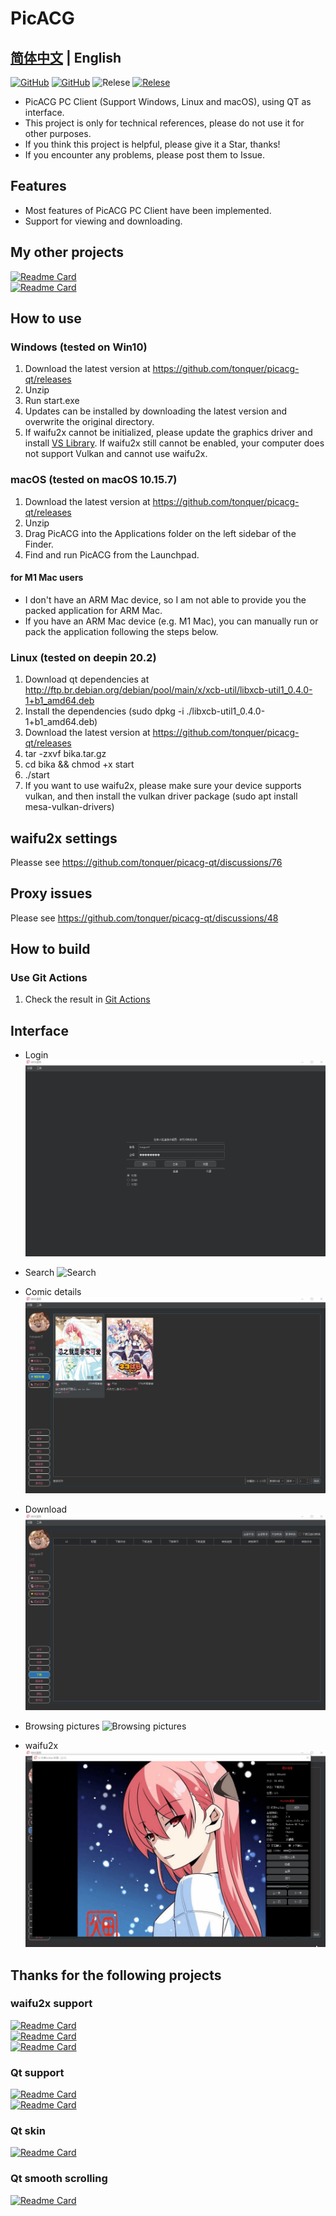 # PicACG

## [简体中文](README.md) | English

[![GitHub](https://img.shields.io/github/license/tonquer/picacg-qt)](https://raw.githubusercontent.com/tonquer/picacg-qt/master/LICENSE.txt)
[![GitHub](https://img.shields.io/github/workflow/status/tonquer/picacg-qt/CI?label=CI)](https://github.com/tonquer/picacg-qt/actions)
![Relese](https://img.shields.io/badge/Python-3.7.9%2B-brightgreen)
[![Relese](https://img.shields.io/github/v/release/tonquer/picacg-qt)](https://github.com/tonquer/picacg-qt/releases)

- PicACG PC Client (Support Windows, Linux and macOS), using QT as interface.
- This project is only for technical references, please do not use it for other purposes.
- If you think this project is helpful, please give it a Star, thanks!
- If you encounter any problems, please post them to Issue.

## Features
- Most features of PicACG PC Client have been implemented.
- Support for viewing and downloading.

## My other projects
 [![Readme Card](https://github-readme-stats.vercel.app/api/pin/?username=tonquer&repo=ehentai-windows)](https://github.com/tonquer/ehentai-windows)  
 [![Readme Card](https://github-readme-stats.vercel.app/api/pin/?username=tonquer&repo=waifu2x-vulkan)](https://github.com/tonquer/waifu2x-vulkan)

## How to use
  ### Windows (tested on Win10)
  1. Download the latest version at https://github.com/tonquer/picacg-qt/releases
  2. Unzip
  3. Run start.exe
  4. Updates can be installed by downloading the latest version and overwrite the original directory.
  5. If waifu2x cannot be initialized, please update the graphics driver and install [VS Library](https://download.visualstudio.microsoft.com/download/pr/366c0fb9-fe05-4b58-949a-5bc36e50e370/015EDD4E5D36E053B23A01ADB77A2B12444D3FB6ECCEFE23E3A8CD6388616A16/VC_redist.x64.exe). If waifu2x still cannot be enabled, your computer does not support Vulkan and cannot use waifu2x.

  ### macOS (tested on macOS 10.15.7)
  1. Download the latest version at https://github.com/tonquer/picacg-qt/releases
  2. Unzip
  3. Drag PicACG into the Applications folder on the left sidebar of the Finder.
  4. Find and run PicACG from the Launchpad.
  #### for M1 Mac users
  * I don't have an ARM Mac device, so I am not able to provide you the packed application for ARM Mac.
  * If you have an ARM Mac device (e.g. M1 Mac), you can manually run or pack the application following the steps below.

  ### Linux (tested on deepin 20.2)
  1. Download qt dependencies at http://ftp.br.debian.org/debian/pool/main/x/xcb-util/libxcb-util1_0.4.0-1+b1_amd64.deb
  2. Install the dependencies (sudo dpkg -i ./libxcb-util1_0.4.0-1+b1_amd64.deb)
  3. Download the latest version at https://github.com/tonquer/picacg-qt/releases
  4. tar -zxvf bika.tar.gz
  5. cd bika && chmod +x start
  6. ./start
  7. If you want to use waifu2x, please make sure your device supports vulkan, and then install the vulkan driver package (sudo apt install mesa-vulkan-drivers)

## waifu2x settings
  Pleasse see https://github.com/tonquer/picacg-qt/discussions/76

## Proxy issues
  Please see https://github.com/tonquer/picacg-qt/discussions/48

## How to build
  ### Use Git Actions
  1. Check the result in [Git Actions](https://github.com/tonquer/picacg-qt/actions)

## Interface

* Login
![Login](example/登录.gif)

* Search
![Search](example/搜索.gif)

* Comic details
![Comic details](example/漫画详情.gif)

* Download
![Download](example/下载.gif)

* Browsing pictures
![Browsing pictures](example/看图.gif)

* waifu2x
![waifu2x](example/waifu2x.gif)

## Thanks for the following projects
  ### waifu2x support
   [![Readme Card](https://github-readme-stats.vercel.app/api/pin/?username=nagadomi&repo=waifu2x)](https://github.com/nagadomi/waifu2x)  
   [![Readme Card](https://github-readme-stats.vercel.app/api/pin/?username=nihui&repo=waifu2x-ncnn-vulkan)](https://github.com/nagadomi/waifu2x-ncnn-vulkan)  
   [![Readme Card](https://github-readme-stats.vercel.app/api/pin/?username=tonquer&repo=waifu2x-vulkan)](https://github.com/tonquer/waifu2x-vulkan)  
  ### Qt support
   [![Readme Card](https://github-readme-stats.vercel.app/api/pin/?username=PyQt5&repo=PyQt)](https://github.com/PyQt5/PyQt)  
   [![Readme Card](https://github-readme-stats.vercel.app/api/pin/?username=PyQt5&repo=PyQtClient)](https://github.com/PyQt5/PyQtClient)  
  ### Qt skin
   [![Readme Card](https://github-readme-stats.vercel.app/api/pin/?username=satchelwu&repo=QSS-Skin-Builder)](https://github.com/satchelwu/QSS-Skin-Builder)  
  ### Qt smooth scrolling
   [![Readme Card](https://github-readme-stats.vercel.app/api/pin/?username=zhiyiYo&repo=Groove)](https://github.com/zhiyiYo/Groove)  
